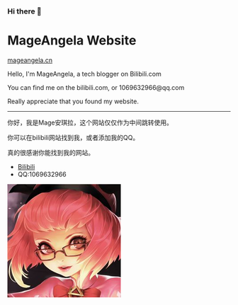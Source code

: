 ### Hi there 👋

<!--
**mageangela/mageangela** is a ✨ _special_ ✨ repository because its `README.md` (this file) appears on your GitHub profile.

Here are some ideas to get you started:

- 🔭 I’m currently working on ...
- 🌱 I’m currently learning ...
- 👯 I’m looking to collaborate on ...
- 🤔 I’m looking for help with ...
- 💬 Ask me about ...
- 📫 How to reach me: ...
- 😄 Pronouns: ...
- ⚡ Fun fact: ...
-->


<!DOCTYPE html>
<html>
<head> 
<meta charset="utf-8"> 
</head>
 
<body>
<h1>MageAngela Website</h1>
<a href="https://space.bilibili.com/2913798">mageangela.cn</a>
<p></p>Hello, I'm MageAngela, a tech blogger on Bilibili.com
<p></p>You can find me on the bilibili.com, or 1069632966@qq.com
<p></p>Really appreciate that you found my website.
<hr>
<p>你好，我是Mage安琪拉，这个网站仅仅作为中间跳转使用。</p>
<p>你可以在bilibili网站找到我，或者添加我的QQ。</p>
<p>真的很感谢你能找到我的网站。</p>

<ul>
  <li> <a href="https://space.bilibili.com/2913798">Bilibili</a> </li>
  <li> QQ:1069632966 </li>
</ul>
<img src="angela256.jpg" alt="Logo">

</body>
 
</html>
